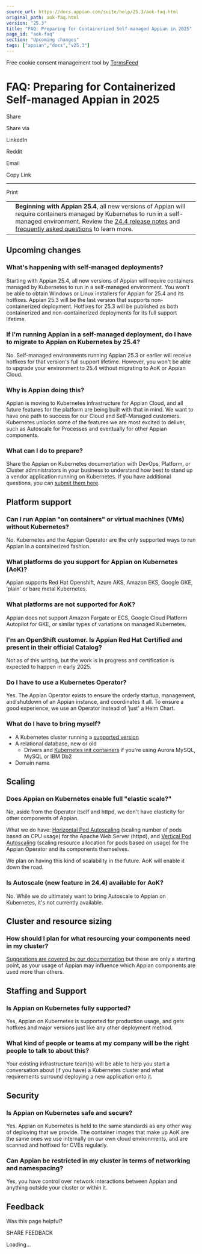 ```yaml
---
source_url: https://docs.appian.com/suite/help/25.3/aok-faq.html
original_path: aok-faq.html
version: "25.3"
title: "FAQ: Preparing for Containerized Self-managed Appian in 2025"
page_id: "aok-faq"
section: "Upcoming changes"
tags: ["appian","docs","v25.3"]
---
```



Free cookie consent management tool by [TermsFeed](https://www.termsfeed.com/)

# FAQ: Preparing for Containerized Self-managed Appian in 2025

Share

Share via

LinkedIn

Reddit

Email

Copy Link

* * *

Print

<table><tbody><tr><td><i class="fa fa-bullhorn" aria-hidden="true"></i></td><td><b>Beginning with Appian 25.4</b>, all new versions of Appian will require containers managed by Kubernetes to run in a self-managed environment. Review the <a href="https://docs.appian.com/suite/help/24.4/Appian_Release_Notes.html#preparing-for-containerized-self-managed-appian-in-2025">24.4 release notes</a> and <a href="aok-faq.html">frequently asked questions</a> to learn more.</td></tr></tbody></table>

## Upcoming changes

### What's happening with self-managed deployments?

Starting with Appian 25.4, all new versions of Appian will require containers managed by Kubernetes to run in a self-managed environment. You won't be able to obtain Windows or Linux installers for Appian for 25.4 and its hotfixes. Appian 25.3 will be the last version that supports non-containerized deployment. Hotfixes for 25.3 will be published as both containerized and non-containerized deployments for its full support lifetime.

### If I'm running Appian in a self-managed deployment, do I have to migrate to Appian on Kubernetes by 25.4?

No. Self-managed environments running Appian 25.3 or earlier will receive hotfixes for that version's full support lifetime. However, you won't be able to upgrade your environment to 25.4 without migrating to AoK or Appian Cloud.

### Why is Appian doing this?

Appian is moving to Kubernetes infrastructure for Appian Cloud, and all future features for the platform are being built with that in mind. We want to have one path to success for our Cloud and Self-Managed customers. Kubernetes unlocks some of the features we are most excited to deliver, such as Autoscale for Processes and eventually for other Appian components.

### What can I do to prepare?

Share the Appian on Kubernetes documentation with DevOps, Platform, or Cluster administrators in your business to understand how best to stand up a vendor application running on Kubernetes. If you have additional questions, you can [submit them here](mailto:appian-k8s-2025@appian.com).

## Platform support

### Can I run Appian "on containers" or virtual machines (VMs) without Kubernetes?

No. Kubernetes and the Appian Operator are the only supported ways to run Appian in a containerized fashion.

### What platforms do you support for Appian on Kubernetes (AoK)?

Appian supports Red Hat Openshift, Azure AKS, Amazon EKS, Google GKE, ‘plain' or bare metal Kubernetes.

### What platforms are not supported for AoK?

Appian does not support Amazon Fargate or ECS, Google Cloud Platform Autopilot for GKE, or similar types of variations on managed Kubernetes.

### I'm an OpenShift customer. Is Appian Red Hat Certified and present in their official Catalog?

Not as of this writing, but the work is in progress and certification is expected to happen in early 2025.

### Do I have to use a Kubernetes Operator?

Yes. The Appian Operator exists to ensure the orderly startup, management, and shutdown of an Appian instance, and coordinates it all. To ensure a good experience, we use an Operator instead of ‘just' a Helm Chart.

### What do I have to bring myself?

-   A Kubernetes cluster running a [supported version](k8s-0.184.0/install-appian-on-k8s.html#kubernetes)
-   A relational database, new or old
    -   Drivers and [Kubernetes init containers](k8s-0.184.0/init-and-sidecar-containers.html#using-init-containers-to-add-jars-to-tomcats-classpath) if you're using Aurora MySQL, MySQL or IBM Db2
-   Domain name

## Scaling

### Does Appian on Kubernetes enable full "elastic scale?"

No, aside from the Operator itself and httpd, we don't have elasticity for other components of Appian.

What we do have: [Horizontal Pod Autoscaling](k8s-0.184.0/horizontal-pod-autoscaling.html) (scaling number of pods based on CPU usage) for the Apache Web Server (httpd), and [Vertical Pod Autoscaling](k8s-0.184.0/vertical-pod-autoscaler.html) (scaling resource allocation for pods based on usage) for the Appian Operator and its components themselves.

We plan on having this kind of scalability in the future. AoK will enable it down the road.

### Is Autoscale (new feature in 24.4) available for AoK?

No. While we do ultimately want to bring Autoscale to Appian on Kubernetes, it's not currently available.

## Cluster and resource sizing

### How should I plan for what resourcing your components need in my cluster?

[Suggestions are covered by our documentation](k8s-0.184.0/resource-requests-and-limits.html) but these are only a starting point, as your usage of Appian may influence which Appian components are used more than others.

## Staffing and Support

### Is Appian on Kubernetes fully supported?

Yes, Appian on Kubernetes is supported for production usage, and gets hotfixes and major versions just like any other deployment method.

### What kind of people or teams at my company will be the right people to talk to about this?

Your existing infrastructure team(s) will be able to help you start a conversation about (if you have) a Kubernetes cluster and what requirements surround deploying a new application onto it.

## Security

### Is Appian on Kubernetes safe and secure?

Yes. Appian on Kubernetes is held to the same standards as any other way of deploying that we provide. The container images that make up AoK are the same ones we use internally on our own cloud environments, and are scanned and hotfixed for CVEs regularly.

### Can Appian be restricted in my cluster in terms of networking and namespacing?

Yes, you have control over network interactions between Appian and anything outside your cluster or within it.

## Feedback

Was this page helpful?

SHARE FEEDBACK

Loading...